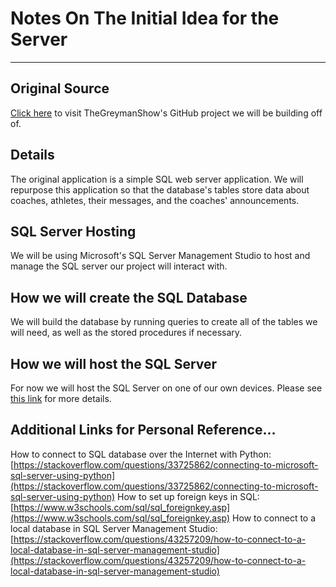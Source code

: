 # Notes On The Initial Idea for the Server
---
## Original Source
[Click here](https://github.com/TheGreymanShow/web_application_using_sql) to visit TheGreymanShow's GitHub project we will be building off of.

## Details
The original application is a simple SQL web server application.
We will repurpose this application so that the database's tables
store data about coaches, athletes, their messages, and the coaches' announcements.

## SQL Server Hosting
We will be using Microsoft's SQL Server Management Studio to host and manage the SQL server our project will interact with.

## How we will create the SQL Database
We will build the database by running queries to create all of the tables we will need, as well as the stored procedures if necessary.

## How we will host the SQL Server
For now we will host the SQL Server on one of our own devices.
Please see [this link](https://voiptools.com/docs/configure-sql-server-for-remote-access-over-internet/) for more details.

## Additional Links for Personal Reference...
How to connect to SQL database over the Internet with Python:
[https://stackoverflow.com/questions/33725862/connecting-to-microsoft-sql-server-using-python](https://stackoverflow.com/questions/33725862/connecting-to-microsoft-sql-server-using-python)
How to set up foreign keys in SQL:
[https://www.w3schools.com/sql/sql_foreignkey.asp](https://www.w3schools.com/sql/sql_foreignkey.asp)
How to connect to a local database in SQL Server Management Studio:
[https://stackoverflow.com/questions/43257209/how-to-connect-to-a-local-database-in-sql-server-management-studio](https://stackoverflow.com/questions/43257209/how-to-connect-to-a-local-database-in-sql-server-management-studio)